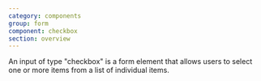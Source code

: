 ```yaml
---
category: components
group: form
component: checkbox
section: overview
---
```


An input of type "checkbox" is a form element that allows users to select one or more items from a list of individual items.